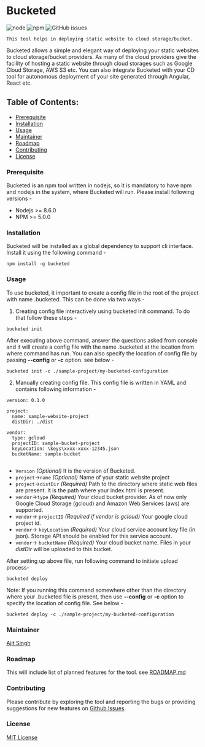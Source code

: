 # Bucketed
![node](https://img.shields.io/node/v/bucketed.svg) ![npm](https://img.shields.io/npm/dt/bucketed.svg) ![GitHub issues](https://img.shields.io/github/issues/as-ajitsingh/bucketed.svg)

    This tool helps in deploying static website to cloud storage/bucket.
Bucketed allows a simple and elegant way of deploying your static websites to cloud storage/bucket providers. As many of the cloud providers give the facility of hosting a static website through cloud storages such as Google Cloud Storage, AWS S3 etc. You can also integrate Bucketed with your CD tool for autonomous deployment of your site generated through Angular, React etc.

## Table of Contents: 
* [Prerequisite](#prerequisite)
* [Installation](#installation)
* [Usage](#usage)
* [Maintainer](#maintainer)
* [Roadmap](#roadmap)
* [Contributing](#contributing)
* [License](#license)

### Prerequisite
Bucketed is an npm tool written in nodejs, so it is mandatory to have npm and nodejs in the system, where Bucketed will run. Please install following versions - 
 * Nodejs >= 8.6.0
 * NPM >= 5.0.0

### Installation
Bucketed will be installed as a global dependency to support cli interface. Install it using the following command - 
```
npm install -g bucketed
```

### Usage
To use bucketed, it important to create a config file in the root of the project with name .bucketed. This can be done via two ways - 

1. Creating config file interactively using bucketed init command. To do that follow these steps - 
```
bucketed init
```
After executing above command, answer the questions asked from console and it will create a config file with the name .bucketed at the location from where command has run. You can also specify the location of config file by passing __--config__ or __-c__ option. see below - 
```
bucketed init -c ./sample-project/my-bucketed-configuration
```

2. Manually creating config file. This config file is written in YAML and contains following information -  
```
version: 0.1.0

project:
  name: sample-website-project
  distDir: ./dist

vendor:
  type: gcloud
  projectID: sample-bucket-project
  keyLocation: \keys\xxxx-xxxx-12345.json
  bucketName: sample-bucket
  
```
* `Version` _(Optional)_ It is the version of Bucketed.
* `project`->`name` _(Optional)_ Name of your static website project
* `project`->`distDir` _(Required)_ Path to the directory where static web files are present. It is the path where your index.html is present.
* `vendor`->`type` _(Required)_ Your cloud bucket provider. As of now only Google Cloud Storage (gcloud) and Amazon Web Services (aws) are supported.
* `vendor`-> `projectID` _(Required if vendor is gcloud)_ Your google cloud project id. 
* `vendor`-> `keyLocation` _(Required)_ Your cloud service account key file (in json). Storage API should be enabled for this service account.
* `vendor`-> `bucketName` _(Required)_ Your cloud bucket name. Files in your _distDir_ will be uploaded to this bucket.

After setting up above file, run following command to initiate upload process- 
```
bucketed deploy
```
Note: If you running this command somewhere other than the directory where your .bucketed file is present, then use __--config__ or __-c__ option to specify the location of config file. See below - 
```
bucketed deploy -c ./sample-project/my-bucketed-configuration
```


### Maintainer
[Ajit Singh](https://github.com/as-ajitsingh) 

### Roadmap
This will include list of planned features for the tool. see [ROADMAP.md](/ROADMAP.md)

### Contributing
Please contribute by exploring the tool and reporting the bugs or providing suggestions for new features on [Github Issues](https://github.com/as-ajitsingh/bucketed/issues).

### License 
[MIT License](/LICENSE)